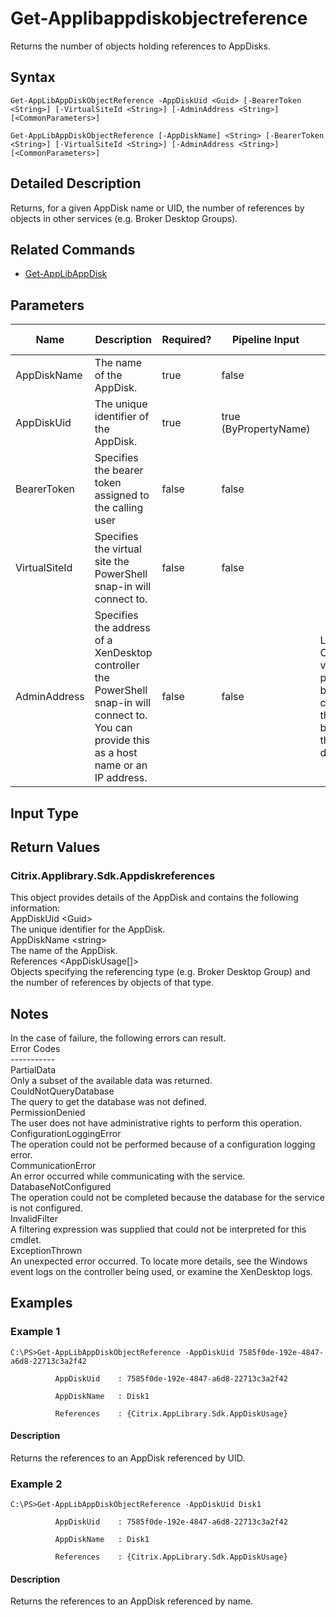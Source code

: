 ﻿
# Get-Applibappdiskobjectreference
Returns the number of objects holding references to AppDisks.
## Syntax
```
Get-AppLibAppDiskObjectReference -AppDiskUid <Guid> [-BearerToken <String>] [-VirtualSiteId <String>] [-AdminAddress <String>] [<CommonParameters>]

Get-AppLibAppDiskObjectReference [-AppDiskName] <String> [-BearerToken <String>] [-VirtualSiteId <String>] [-AdminAddress <String>] [<CommonParameters>]
```
## Detailed Description
Returns, for a given AppDisk name or UID, the number of references by objects in other services (e.g. Broker Desktop Groups).


## Related Commands

* [Get-AppLibAppDisk](./Get-AppLibAppDisk/)
## Parameters
| Name   | Description | Required? | Pipeline Input | Default Value |
| --- | --- | --- | --- | --- |
| AppDiskName | The name of the AppDisk. | true | false |  |
| AppDiskUid | The unique identifier of the AppDisk. | true | true (ByPropertyName) |  |
| BearerToken | Specifies the bearer token assigned to the calling user | false | false |  |
| VirtualSiteId | Specifies the virtual site the PowerShell snap-in will connect to. | false | false |  |
| AdminAddress | Specifies the address of a XenDesktop controller the PowerShell snap-in will connect to. You can provide this as a host name or an IP address. | false | false | Localhost. Once a value is provided by any cmdlet, this value becomes the default. |

## Input Type

### 

## Return Values

### Citrix.Applibrary.Sdk.Appdiskreferences
This object provides details of the AppDisk and contains the following information:<br>          AppDiskUid &lt;Guid&gt;<br>          The unique identifier for the AppDisk.<br>          AppDiskName &lt;string&gt;<br>          The name of the AppDisk.<br>          References &lt;AppDiskUsage\[\]&gt;<br>          Objects specifying the referencing type (e.g. Broker Desktop Group) and the number of references by objects of that type.
## Notes
In the case of failure, the following errors can result.<br>    Error Codes<br>    -----------<br>    PartialData<br>    Only a subset of the available data was returned.<br>    CouldNotQueryDatabase<br>    The query to get the database was not defined.<br>    PermissionDenied<br>    The user does not have administrative rights to perform this operation.<br>    ConfigurationLoggingError<br>    The operation could not be performed because of a configuration logging error.<br>    CommunicationError<br>    An error occurred while communicating with the service.<br>    DatabaseNotConfigured<br>    The operation could not be completed because the database for the service is not configured.<br>    InvalidFilter<br>    A filtering expression was supplied that could not be interpreted for this cmdlet.<br>    ExceptionThrown<br>    An unexpected error occurred.  To locate more details, see the Windows event logs on the controller being used, or examine the XenDesktop logs.
## Examples

### Example 1
```
C:\PS>Get-AppLibAppDiskObjectReference -AppDiskUid 7585f0de-192e-4847-a6d8-22713c3a2f42

          AppDiskUid    : 7585f0de-192e-4847-a6d8-22713c3a2f42

          AppDiskName   : Disk1

          References    : {Citrix.AppLibrary.Sdk.AppDiskUsage}
```
#### Description
Returns the references to an AppDisk referenced by UID.
### Example 2
```
C:\PS>Get-AppLibAppDiskObjectReference -AppDiskUid Disk1

          AppDiskUid    : 7585f0de-192e-4847-a6d8-22713c3a2f42

          AppDiskName   : Disk1

          References    : {Citrix.AppLibrary.Sdk.AppDiskUsage}
```
#### Description
Returns the references to an AppDisk referenced by name.
